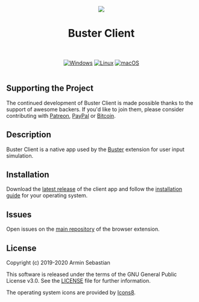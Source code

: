 <p align="center"><img src="https://i.imgur.com/4DvR5ip.png"></p>
<h1 align="center">Buster Client</h1>

<p align="center">
  </br></br>
  <a href="https://github.com/dessant/buster-client/releases/download/v0.3.0/buster-client-setup-v0.3.0-windows-amd64.exe">
    <img src="https://i.imgur.com/8y9ep17.png" alt="Windows"></a>
  <a href="https://github.com/dessant/buster-client/releases/download/v0.3.0/buster-client-setup-v0.3.0-linux-amd64">
    <img src="https://i.imgur.com/ewvx5hO.png" alt="Linux"></a>
  <a href="https://github.com/dessant/buster-client/releases/download/v0.3.0/buster-client-setup-v0.3.0-macos-amd64">
    <img src="https://i.imgur.com/eTc9xGf.png" alt="macOS"></a>
  </br></br>
</p>

## Supporting the Project

The continued development of Buster Client is made possible
thanks to the support of awesome backers. If you'd like to join them,
please consider contributing with
[Patreon](https://armin.dev/go/patreon?pr=buster-client&src=repo),
[PayPal](https://armin.dev/go/paypal?pr=buster-client&src=repo) or
[Bitcoin](https://armin.dev/go/bitcoin?pr=buster-client&src=repo).

## Description

Buster Client is a native app used by the [Buster](https://github.com/dessant/buster)
extension for user input simulation.

## Installation

Download the [latest release](https://github.com/dessant/buster-client/releases/latest)
of the client app and follow the [installation guide](https://github.com/dessant/buster-client/wiki/Installing-the-client-app)
for your operating system.

## Issues

Open issues on the [main repository](https://github.com/dessant/buster)
of the browser extension.

## License

Copyright (c) 2019-2020 Armin Sebastian

This software is released under the terms of the GNU General Public License v3.0.
See the [LICENSE](LICENSE) file for further information.

The operating system icons are provided by [Icons8](https://icons8.com).
